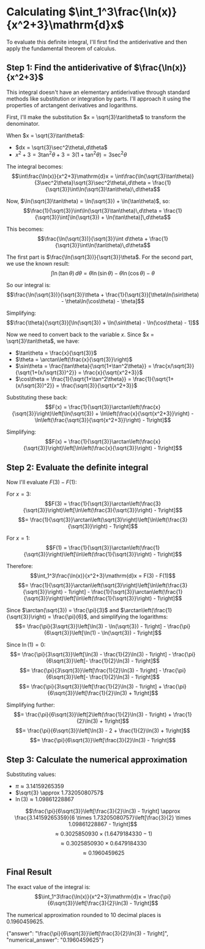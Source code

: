 # Calculating $\int_1^3\frac{\ln(x)}{x^2+3}\mathrm{d}x$

To evaluate this definite integral, I'll first find the antiderivative and then apply the fundamental theorem of calculus.

## Step 1: Find the antiderivative of $\frac{\ln(x)}{x^2+3}$

This integral doesn't have an elementary antiderivative through standard methods like substitution or integration by parts. I'll approach it using the properties of arctangent derivatives and logarithms.

First, I'll make the substitution $x = \sqrt{3}\tan\theta$ to transform the denominator.

When $x = \sqrt{3}\tan\theta$:
- $dx = \sqrt{3}\sec^2\theta\,d\theta$
- $x^2 + 3 = 3\tan^2\theta + 3 = 3(1 + \tan^2\theta) = 3\sec^2\theta$

The integral becomes:
$$\int\frac{\ln(x)}{x^2+3}\mathrm{d}x = \int\frac{\ln(\sqrt{3}\tan\theta)}{3\sec^2\theta}\sqrt{3}\sec^2\theta\,d\theta = \frac{1}{\sqrt{3}}\int\ln(\sqrt{3}\tan\theta)\,d\theta$$

Now, $\ln(\sqrt{3}\tan\theta) = \ln(\sqrt{3}) + \ln(\tan\theta)$, so:
$$\frac{1}{\sqrt{3}}\int\ln(\sqrt{3}\tan\theta)\,d\theta = \frac{1}{\sqrt{3}}\int[\ln(\sqrt{3}) + \ln(\tan\theta)]\,d\theta$$

This becomes:
$$\frac{\ln(\sqrt{3})}{\sqrt{3}}\int d\theta + \frac{1}{\sqrt{3}}\int\ln(\tan\theta)\,d\theta$$

The first part is $\frac{\ln(\sqrt{3})}{\sqrt{3}}\theta$. For the second part, we use the known result:
$$\int\ln(\tan\theta)\,d\theta = \theta\ln(\sin\theta) - \theta\ln(\cos\theta) - \theta$$

So our integral is:
$$\frac{\ln(\sqrt{3})}{\sqrt{3}}\theta + \frac{1}{\sqrt{3}}[\theta\ln(\sin\theta) - \theta\ln(\cos\theta) - \theta]$$

Simplifying:
$$\frac{\theta}{\sqrt{3}}[\ln(\sqrt{3}) + \ln(\sin\theta) - \ln(\cos\theta) - 1]$$

Now we need to convert back to the variable $x$. Since $x = \sqrt{3}\tan\theta$, we have:
- $\tan\theta = \frac{x}{\sqrt{3}}$
- $\theta = \arctan\left(\frac{x}{\sqrt{3}}\right)$
- $\sin\theta = \frac{\tan\theta}{\sqrt{1+\tan^2\theta}} = \frac{x/\sqrt{3}}{\sqrt{1+(x/\sqrt{3})^2}} = \frac{x}{\sqrt{x^2+3}}$
- $\cos\theta = \frac{1}{\sqrt{1+\tan^2\theta}} = \frac{1}{\sqrt{1+(x/\sqrt{3})^2}} = \frac{\sqrt{3}}{\sqrt{x^2+3}}$

Substituting these back:
$$F(x) = \frac{1}{\sqrt{3}}\arctan\left(\frac{x}{\sqrt{3}}\right)\left[\ln(\sqrt{3}) + \ln\left(\frac{x}{\sqrt{x^2+3}}\right) - \ln\left(\frac{\sqrt{3}}{\sqrt{x^2+3}}\right) - 1\right]$$

Simplifying:
$$F(x) = \frac{1}{\sqrt{3}}\arctan\left(\frac{x}{\sqrt{3}}\right)\left[\ln\left(\frac{x}{\sqrt{3}}\right) - 1\right]$$

## Step 2: Evaluate the definite integral

Now I'll evaluate $F(3) - F(1)$:

For $x = 3$:
$$F(3) = \frac{1}{\sqrt{3}}\arctan\left(\frac{3}{\sqrt{3}}\right)\left[\ln\left(\frac{3}{\sqrt{3}}\right) - 1\right]$$
$$= \frac{1}{\sqrt{3}}\arctan\left(\sqrt{3}\right)\left[\ln\left(\frac{3}{\sqrt{3}}\right) - 1\right]$$

For $x = 1$:
$$F(1) = \frac{1}{\sqrt{3}}\arctan\left(\frac{1}{\sqrt{3}}\right)\left[\ln\left(\frac{1}{\sqrt{3}}\right) - 1\right]$$

Therefore:
$$\int_1^3\frac{\ln(x)}{x^2+3}\mathrm{d}x = F(3) - F(1)$$
$$= \frac{1}{\sqrt{3}}\arctan\left(\sqrt{3}\right)\left[\ln\left(\frac{3}{\sqrt{3}}\right) - 1\right] - \frac{1}{\sqrt{3}}\arctan\left(\frac{1}{\sqrt{3}}\right)\left[\ln\left(\frac{1}{\sqrt{3}}\right) - 1\right]$$

Since $\arctan(\sqrt{3}) = \frac{\pi}{3}$ and $\arctan\left(\frac{1}{\sqrt{3}}\right) = \frac{\pi}{6}$, and simplifying the logarithms:
$$= \frac{\pi}{3\sqrt{3}}\left[\ln(3) - \ln(\sqrt{3}) - 1\right] - \frac{\pi}{6\sqrt{3}}\left[\ln(1) - \ln(\sqrt{3}) - 1\right]$$

Since $\ln(1) = 0$:
$$= \frac{\pi}{3\sqrt{3}}\left[\ln(3) - \frac{1}{2}\ln(3) - 1\right] - \frac{\pi}{6\sqrt{3}}\left[- \frac{1}{2}\ln(3) - 1\right]$$
$$= \frac{\pi}{3\sqrt{3}}\left[\frac{1}{2}\ln(3) - 1\right] - \frac{\pi}{6\sqrt{3}}\left[- \frac{1}{2}\ln(3) - 1\right]$$
$$= \frac{\pi}{3\sqrt{3}}\left[\frac{1}{2}\ln(3) - 1\right] + \frac{\pi}{6\sqrt{3}}\left[\frac{1}{2}\ln(3) + 1\right]$$

Simplifying further:
$$= \frac{\pi}{6\sqrt{3}}\left[2\left(\frac{1}{2}\ln(3) - 1\right) + \frac{1}{2}\ln(3) + 1\right]$$
$$= \frac{\pi}{6\sqrt{3}}\left[\ln(3) - 2 + \frac{1}{2}\ln(3) + 1\right]$$
$$= \frac{\pi}{6\sqrt{3}}\left[\frac{3}{2}\ln(3) - 1\right]$$

## Step 3: Calculate the numerical approximation

Substituting values:
- $\pi \approx 3.14159265359$
- $\sqrt{3} \approx 1.73205080757$
- $\ln(3) \approx 1.09861228867$

$$\frac{\pi}{6\sqrt{3}}\left[\frac{3}{2}\ln(3) - 1\right] \approx \frac{3.14159265359}{6 \times 1.73205080757}\left[\frac{3}{2} \times 1.09861228867 - 1\right]$$
$$\approx 0.3025850930 \times (1.6479184330 - 1)$$
$$\approx 0.3025850930 \times 0.6479184330$$
$$\approx 0.1960459625$$

## Final Result

The exact value of the integral is:
$$\int_1^3\frac{\ln(x)}{x^2+3}\mathrm{d}x = \frac{\pi}{6\sqrt{3}}\left[\frac{3}{2}\ln(3) - 1\right]$$

The numerical approximation rounded to 10 decimal places is 0.1960459625.

{"answer": "\\frac{\\pi}{6\\sqrt{3}}\\left[\\frac{3}{2}\\ln(3) - 1\\right]", "numerical_answer": "0.1960459625"}